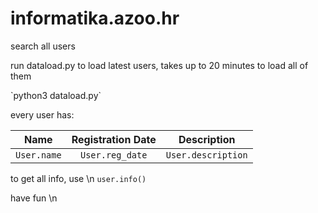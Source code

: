 # informatika.azoo.hr
<p>search all users</p>

<p>run dataload.py to load latest users, takes up to 20 minutes to load all of them</p>
<p>`python3 dataload.py`</p>
<p>every user has:</p>

|     Name     |  Registration Date  |     Description    |
|:------------:|:-------------------:|:------------------:|
| `User.name`  |    `User.reg_date`  | `User.description` |

to get all info, use \n
`user.info()`

have fun \n
